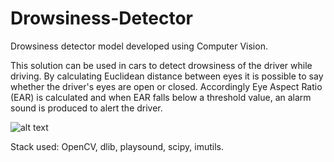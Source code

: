 # Drowsiness-Detector
Drowsiness detector model developed using Computer Vision.

This solution can be used in cars to detect drowsiness of the driver while driving. 
By calculating Euclidean distance between eyes it is possible to say whether the driver's eyes are open or closed.
Accordingly Eye Aspect Ratio (EAR) is calculated and when EAR falls below a threshold value, an alarm sound is produced to alert the driver.

![alt text](https://github.com/pumpkinman008/Drowsiness-Detector/images/EyeLandmarkPoints.jpg)

Stack used: OpenCV, dlib, playsound, scipy, imutils.
